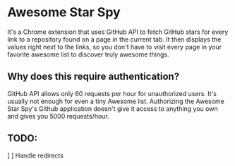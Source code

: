 # Awesome Star Spy

It's a Chrome extension that uses GitHub API to fetch GitHub stars for every link to a repository found on a page in the current tab. It then displays the values right next to the links, so you don't have to visit every page in your favorite awesome list to discover truly awesome things.

## Why does this require authentication?

GitHub API allows only 60 requests per hour for unauthorized users. It's usually not enough for even a tiny Awesome list. Authorizing the Awesome Star Spy's Github application doesn't give it access to anything you own and gives you 5000 requests/hour.

## TODO:

[ ] Handle redirects
